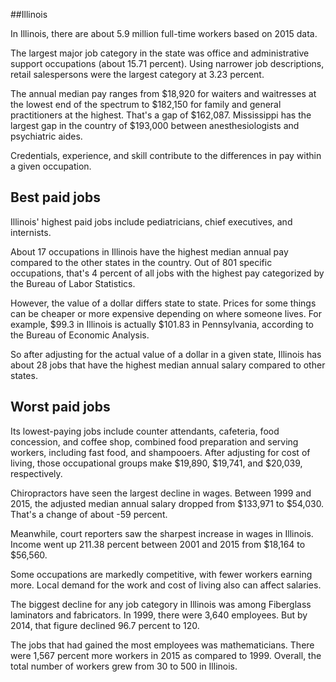 

##Illinois

In Illinois, there are about 5.9 million full-time workers based on 2015 data.

The largest major job category in the state was <span class='occ_title_em'>office and administrative support occupations</span> (about 15.71 percent). Using narrower job descriptions, <span class='occ_title_em'>retail salespersons</span> were the largest category at 3.23 percent.
               
The annual median pay ranges from $18,920 for <span class='occ_title_em'>waiters and waitresses</span> at the lowest end of the spectrum to  $182,150 for <span class='occ_title_em'>family and general practitioners</span> at the highest. That's a gap of $162,087. Mississippi has the largest gap in the country of $193,000 between <span class='occ_title_em'>anesthesiologists and psychiatric aides</span>.
          
Credentials, experience, and skill contribute to the differences in pay within a given occupation.

## Best paid jobs
Illinois' highest paid jobs include <span class='occ_title_em'>pediatricians, chief executives</span>, and <span class='occ_title_em'>internists</span>.
               
About 17 occupations in Illinois have the highest median annual pay compared to the other states in the country. Out of 801 specific occupations, that's 4 percent of all jobs with the highest pay categorized by the Bureau of Labor Statistics.
               
However, the value of a dollar differs state to state. Prices for some things can be cheaper or more expensive depending on where someone lives. For example, $99.3 in Illinois is actually $101.83 in Pennsylvania, according to the Bureau of Economic Analysis.
               
So after adjusting for the actual value of a dollar in a given state, Illinois has about 28 jobs that have the highest median annual salary compared to other states.
               
## Worst paid jobs

Its lowest-paying jobs include <span class='occ_title_em'>counter attendants, cafeteria, food concession, and coffee shop</span>, <span class='occ_title_em'>combined food preparation and serving workers, including fast food</span>, and <span class='occ_title_em'>shampooers</span>. After adjusting for cost of living, those occupational groups make $19,890,  $19,741, and  $20,039, respectively.
               
<span class='occ_title_em'>Chiropractors</span> have seen the largest decline in wages. Between 1999 and 2015, the adjusted median annual salary dropped from $133,971 to $54,030. That's a change of about -59 percent.
               
Meanwhile, <span class='occ_title_em'>court reporters</span> saw the sharpest increase in wages in Illinois. Income went up 211.38 percent between 2001 and 2015 from $18,164 to $56,560.

Some occupations are markedly competitive, with fewer workers earning more. Local demand for the work and cost of living also can affect salaries.

            
The biggest decline for any job category in Illinois was among <span class='occ_title_em'>Fiberglass laminators and fabricators</span>. In 1999, there were 3,640 employees. But by 2014, that figure declined 96.7 percent to 120. 
               
The jobs that had gained the most employees was mathematicians. There were 1,567 percent more workers in 2015 as compared to 1999. Overall, the total number of workers grew from 30 to 500 in Illinois.
